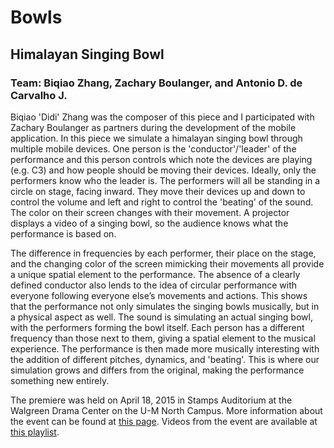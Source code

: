 # Bowls
## Himalayan Singing Bowl
### Team: Biqiao Zhang, Zachary Boulanger, and Antonio D. de Carvalho J.

Biqiao 'Didi' Zhang was the composer of this piece and I participated with Zachary Boulanger as partners during the development of the mobile application. 
In this piece we simulate a himalayan singing bowl through multiple mobile devices. 
One person is the 'conductor'/'leader' of the performance and this person controls which note the devices are playing (e.g. C3) and how people should be moving their devices. 
Ideally, only the performers know who the leader is.
The performers will all be standing in a circle on stage, facing inward. 
They move their devices up and down to control the volume and left and right to control the 'beating' of the sound. 
The color on their screen changes with their movement. 
A projector displays a video of a singing bowl, so the audience knows what the performance is based on.

The difference in frequencies by each performer, their place on the stage, and the changing color of the screen mimicking their movements all provide a unique spatial element to the performance. 
The absence of a clearly defined conductor also lends to the idea of circular performance with everyone following everyone else’s movements and actions. 
This shows that the performance not only simulates the singing bowls musically, but in a physical aspect as well.
The sound is simulating an actual singing bowl, with the performers forming the bowl itself. 
Each person has a different frequency than those next to them, giving a spatial element to the musical experience. 
The performance is then made more musically interesting with the addition of different pitches, dynamics, and 'beating'. 
This is where our simulation grows and differs from the original, making the performance something new entirely.

The premiere was held on April 18, 2015 in Stamps Auditorium at the Walgreen Drama Center on the U-M North Campus.
More information about the event can be found at [this page](http://www.eecs.umich.edu/eecs/about/articles/2015/w15-mobile-phone-ensemble-performance.html).
Videos from the event are available at [this playlist](https://www.youtube.com/playlist?list=PLcDYUKIkEOpZ9qMRzlfEg2ziEeJxBG4dF).
